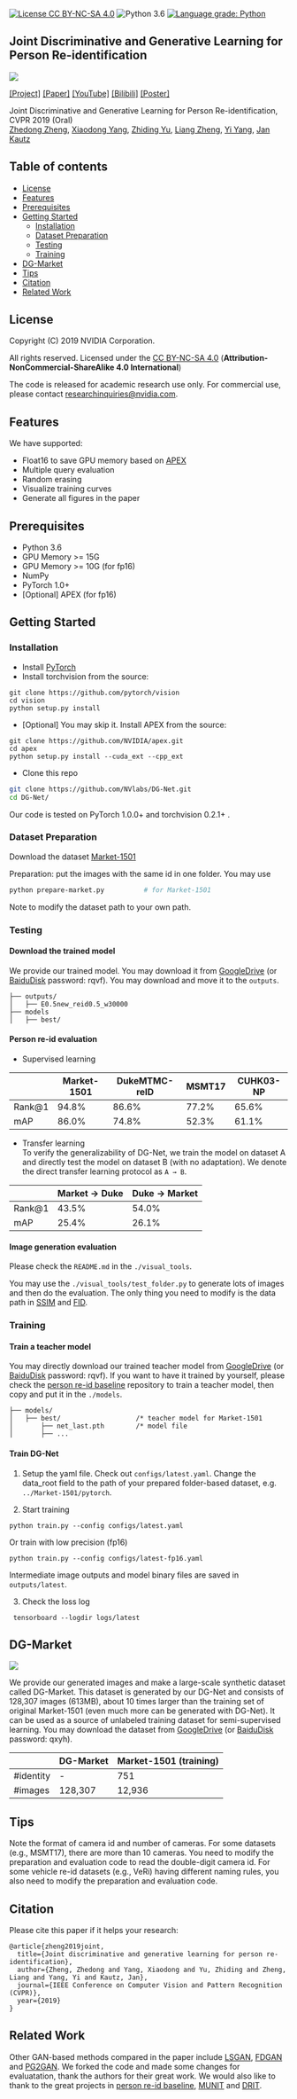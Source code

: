 [![License CC BY-NC-SA 4.0](https://img.shields.io/badge/license-CC4.0-blue.svg)](https://raw.githubusercontent.com/nvlabs/SPADE/master/LICENSE.md)
![Python 3.6](https://img.shields.io/badge/python-3.6-green.svg)
[![Language grade: Python](https://img.shields.io/lgtm/grade/python/g/NVlabs/DG-Net.svg?logo=lgtm&logoWidth=18)](https://lgtm.com/projects/g/NVlabs/DG-Net/context:python)

## Joint Discriminative and Generative Learning for Person Re-identification
![](NxN.jpg)

[[Project]](http://zdzheng.xyz/DG-Net/) [[Paper]](https://arxiv.org/abs/1904.07223) [[YouTube]](https://www.youtube.com/watch?v=ubCrEAIpQs4) [[Bilibili]](https://www.bilibili.com/video/av51439240) [[Poster]](http://zdzheng.xyz/images/DGNet_poster.pdf)

Joint Discriminative and Generative Learning for Person Re-identification, CVPR 2019 (Oral)<br>
[Zhedong Zheng](http://zdzheng.xyz/), [Xiaodong Yang](https://xiaodongyang.org/), [Zhiding Yu](https://chrisding.github.io/), [Liang Zheng](http://liangzheng.com.cn/), [Yi Yang](https://www.uts.edu.au/staff/yi.yang), [Jan Kautz](http://jankautz.com/) <br>

## Table of contents
* [License](#license)
* [Features](#features)
* [Prerequisites](#prerequisites)
* [Getting Started](#getting-started)
    * [Installation](#installation)
    * [Dataset Preparation](#dataset-preparation)
    * [Testing](#testing)
    * [Training](#training)
* [DG-Market](#dg-market)
* [Tips](#tips)
* [Citation](#citation)
* [Related Work](#related-work)

## License

Copyright (C) 2019 NVIDIA Corporation.

All rights reserved.
Licensed under the [CC BY-NC-SA 4.0](https://creativecommons.org/licenses/by-nc-sa/4.0/legalcode) (**Attribution-NonCommercial-ShareAlike 4.0 International**)

The code is released for academic research use only. For commercial use, please contact [researchinquiries@nvidia.com](researchinquiries@nvidia.com).

## Features
We have supported:
- Float16 to save GPU memory based on [APEX](https://github.com/NVIDIA/apex)
- Multiple query evaluation
- Random erasing
- Visualize training curves
- Generate all figures in the paper 

## Prerequisites

- Python 3.6
- GPU Memory >= 15G 
- GPU Memory >= 10G (for fp16)
- NumPy
- PyTorch 1.0+
- [Optional] APEX (for fp16)

## Getting Started
### Installation
- Install [PyTorch](http://pytorch.org/) 
- Install torchvision from the source:
```
git clone https://github.com/pytorch/vision
cd vision
python setup.py install
```
- [Optional] You may skip it. Install APEX from the source:
```
git clone https://github.com/NVIDIA/apex.git
cd apex
python setup.py install --cuda_ext --cpp_ext
```
- Clone this repo
```bash
git clone https://github.com/NVlabs/DG-Net.git
cd DG-Net/
```

Our code is tested on PyTorch 1.0.0+ and torchvision 0.2.1+ .

### Dataset Preparation
Download the dataset [Market-1501](http://www.liangzheng.com.cn/Project/project_reid.html) 

Preparation: put the images with the same id in one folder. You may use 
```bash
python prepare-market.py          # for Market-1501
```
Note to modify the dataset path to your own path.

### Testing

#### Download the trained model
We provide our trained model. You may download it from [GoogleDrive](https://drive.google.com/open?id=1lL18FZX1uZMWKzaZOuPe3IuAdfUYyJKH) (or [BaiduDisk](https://pan.baidu.com/s/1503831XfW0y4g3PHir91yw) password: rqvf). You may download and move it to the `outputs`.
```
├── outputs/
│   ├── E0.5new_reid0.5_w30000
├── models
│   ├── best/                   
```
#### Person re-id evaluation
- Supervised learning

|   | Market-1501  | DukeMTMC-reID  | MSMT17  | CUHK03-NP |
|---|--------------|----------------|----------|-----------|
| Rank@1 | 94.8% | 86.6% | 77.2% | 65.6% |
| mAP    | 86.0% | 74.8% | 52.3% | 61.1% |


- Transfer learning     
To verify the generalizability of DG-Net, we train the model on dataset A and directly test the model on dataset B (with no adaptation). 
We denote the direct transfer learning protocol as `A → B`.

|   | Market → Duke  | Duke → Market |
|---|--------------|----------------|
| Rank@1 | 43.5% | 54.0% | 
| mAP    | 25.4% | 26.1% |

#### Image generation evaluation

Please check the `README.md` in the `./visual_tools`. 

You may use the `./visual_tools/test_folder.py` to generate lots of images and then do the evaluation. The only thing you need to modify is the data path in [SSIM](https://github.com/layumi/PerceptualSimilarity) and [FID](https://github.com/layumi/TTUR).

### Training

#### Train a teacher model
You may directly download our trained teacher model from [GoogleDrive](https://drive.google.com/open?id=1lL18FZX1uZMWKzaZOuPe3IuAdfUYyJKH) (or [BaiduDisk](https://pan.baidu.com/s/1503831XfW0y4g3PHir91yw) password: rqvf).
If you want to have it trained by yourself, please check the [person re-id baseline](https://github.com/layumi/Person_reID_baseline_pytorch) repository to train a teacher model, then copy and put it in the `./models`.
```
├── models/
│   ├── best/                   /* teacher model for Market-1501
│       ├── net_last.pth        /* model file
│       ├── ...
```

#### Train DG-Net 
1. Setup the yaml file. Check out `configs/latest.yaml`. Change the data_root field to the path of your prepared folder-based dataset, e.g. `../Market-1501/pytorch`.


2. Start training
```
python train.py --config configs/latest.yaml
```
Or train with low precision (fp16)
```
python train.py --config configs/latest-fp16.yaml
```
Intermediate image outputs and model binary files are saved in `outputs/latest`.

3. Check the loss log
```
 tensorboard --logdir logs/latest
```

## DG-Market
![](https://github.com/layumi/DG-Net/blob/gh-pages/index_files/DGMarket-logo.png)

We provide our generated images and make a large-scale synthetic dataset called DG-Market. This dataset is generated by our DG-Net and consists of 128,307 images (613MB), about 10 times larger than the training set of original Market-1501 (even much more can be generated with DG-Net). It can be used as a source of unlabeled training dataset for semi-supervised learning. You may download the dataset from [GoogleDrive](https://drive.google.com/file/d/126Gn90Tzpk3zWp2c7OBYPKc-ZjhptKDo/view?usp=sharing) (or [BaiduDisk](https://pan.baidu.com/s/1n4M6s-qvE08J8SOOWtWfgw) password: qxyh).  

|   |  DG-Market   | Market-1501 (training) |
|---|--------------|-------------|
| #identity| 	-   |  751        |
| #images| 128,307 |  12,936     |

## Tips
Note the format of camera id and number of cameras. For some datasets (e.g., MSMT17), there are more than 10 cameras. You need to modify the preparation and evaluation code to read the double-digit camera id. For some vehicle re-id datasets (e.g., VeRi) having different naming rules, you also need to modify the preparation and evaluation code.

## Citation
Please cite this paper if it helps your research:
```
@article{zheng2019joint,
  title={Joint discriminative and generative learning for person re-identification},
  author={Zheng, Zhedong and Yang, Xiaodong and Yu, Zhiding and Zheng, Liang and Yang, Yi and Kautz, Jan},
  journal={IEEE Conference on Computer Vision and Pattern Recognition (CVPR)},
  year={2019}
}
```

## Related Work
Other GAN-based methods compared in the paper include [LSGAN](https://github.com/layumi/DCGAN-pytorch), [FDGAN](https://github.com/layumi/FD-GAN) and [PG2GAN](https://github.com/charliememory/Pose-Guided-Person-Image-Generation). We forked the code and made some changes for evaluatation, thank the authors for their great work. We would also like to thank to the great projects in [person re-id baseline](https://github.com/layumi/Person_reID_baseline_pytorch), [MUNIT](https://github.com/NVlabs/MUNIT) and [DRIT](https://github.com/HsinYingLee/DRIT).
